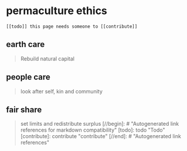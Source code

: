 # permaculture ethics

`[[todo]] this page needs someone to [[contribute]]`

## earth care
> Rebuild natural capital

## people care
> look after self, kin and community

## fair share
> set limits and redistribute surplus
[//begin]: # "Autogenerated link references for markdown compatibility"
[todo]: todo "Todo"
[contribute]: contribute "contribute"
[//end]: # "Autogenerated link references"